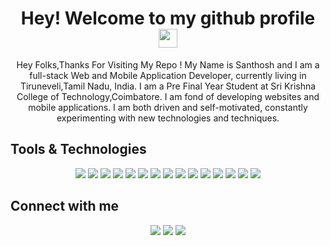 <h1 align="center">Hey! Welcome to my github profile <img src="https://media.tenor.com/images/af1b615e4f90567a1328b7c320d3a601/tenor.gif" width="30"/></h1> 
 

<p align='center'>
Hey Folks,Thanks For Visiting My Repo ! My Name is Santhosh and I am a full-stack Web and Mobile Application Developer, currently living in Tiruneveli,Tamil Nadu, India. I am a Pre Final Year Student at Sri Krishna College of Technology,Coimbatore. I am fond of developing websites and mobile applications. I am both driven and self-motivated, constantly experimenting with new technologies and techniques.
</p>

## Tools & Technologies 
<p align='center'>
 <a href="https://html.com/"><img src="https://img.shields.io/badge/html5%20-%23E34F26.svg?&style=for-the-badge&logo=html5&logoColor=white" /></a>
  <a href="https://en.wikipedia.org/wiki/CSS"><img src="https://img.shields.io/badge/css3%20-%231572B6.svg?&style=for-the-badge&logo=css3&logoColor=white" /></a>
  <a href="https://www.javascript.com/"><img src="https://img.shields.io/badge/javascript%20-f0db4f.svg?&style=for-the-badge&logo=javascript&logoColor=black" /></a>
 <a href="https://reactjs.org"><img src ="https://img.shields.io/badge/react%20-%2320232a.svg?&style=for-the-badge&logo=react&logoColor=%2361DAFB" /></a>
 <a href="https://reactnative.dev"><img src ="https://img.shields.io/badge/react_native%20-%2320232a.svg?&style=for-the-badge&logo=react&logoColor=%2361DAFB" /></a>
 <a href="https://nextjs.org/"><img src ="https://img.shields.io/badge/next.js%20-eeeeee.svg?&style=for-the-badge&logo=next.js&logoColor=black" /></a>
 <a href="https://getbootstrap.com/"><img src="https://img.shields.io/badge/bootstrap%20-%23563D7C.svg?&style=for-the-badge&logo=bootstrap&logoColor=white"/></a>
 <a href="https://jquery.com/"><img src="https://img.shields.io/badge/jquery%20-%230769AD.svg?&style=for-the-badge&logo=jquery&logoColor=white" /></a>
 <a href="https://nodejs.org/"><img src="https://img.shields.io/badge/nodejs%20-3C873A.svg?&style=for-the-badge&logo=node.js&logoColor=white" /></a>
  <a href="https://expressjs.com/"><img src="https://img.shields.io/badge/express%20-dddddd.svg?&style=for-the-badge&logo=express&logoColor=blue" /></a>
   <a href="https://www.mongodb.com/"><img src="https://img.shields.io/badge/mongodb%20-4DB33D.svg?&style=for-the-badge&logo=mongodb&logoColor=grey" /></a>
   <a href="https://firebase.google.com/"><img src="https://img.shields.io/badge/firebase%20-FFA611.svg?&style=for-the-badge&logo=firebase&logoColor=blue" /></a>
   <a href="https://jestjs.io/"><img src="https://img.shields.io/badge/jest%20-purple.svg?&style=for-the-badge&logo=jest&logoColor=white" /></a>
   <a href="https://git-scm.com/"><img src="https://img.shields.io/badge/git%20-orange.svg?&style=for-the-badge&logo=git&logoColor=white" /></a>
     <a href="http://github.com/"><img src="https://img.shields.io/badge/github%20-black.svg?&style=for-the-badge&logo=github&logoColor=white" /></a>
</p>

## Connect with me
<p align='center'>
  <a href="https://github.com/Santhosh-Chidambaram"><img src="https://img.shields.io/badge/github-black.svg?&style=for-the-badge&logo=github&logoColor=white" /></a> 
  <a href="mailto:santhosh.radhakrishnan.r@gmail.com"><img src="https://img.shields.io/badge/gmail-%23D14836.svg?&style=for-the-badge&logo=gmail&logoColor=white" /></a>
  <a href="https://www.linkedin.com/in/santhosh-r-3487481a7/"><img src="https://img.shields.io/badge/linkedin-%230077B5.svg?&style=for-the-badge&logo=linkedin&logoColor=white" /></a>
<!--  <a href=""><img src="https://img.shields.io/badge/Medium-12100E?style=for-the-badge&logo=medium&logoColor=white"> -->
 </a>
